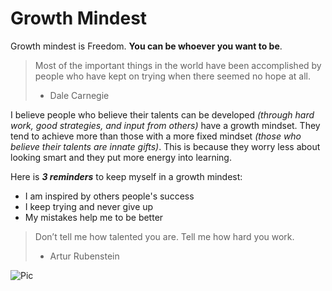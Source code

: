 # Growth Mindest  

Growth mindest is Freedom. **You can be whoever you want to be**. 

> Most of the important things in the world have been accomplished by people who have kept on trying when there seemed no hope at all. 
> - Dale Carnegie  

I believe people who believe their talents can be developed _(through hard work, good strategies, and input from others)_ have a growth mindset. They tend to achieve more than those with a more fixed mindset _(those who believe their talents are innate gifts)_. This is because they worry less about looking smart and they put more energy into learning. 


Here is **_3 reminders_** to keep myself in a growth mindest:

* I am inspired by others people's success
* I keep trying and never give up
* My mistakes help me to be better

> Don’t tell me how talented you are. Tell me how hard you work. 
> - Artur Rubenstein


![Pic](https://metrifit.com/wp-content/uploads/2020/08/growthmindsetlandscape.jpg)